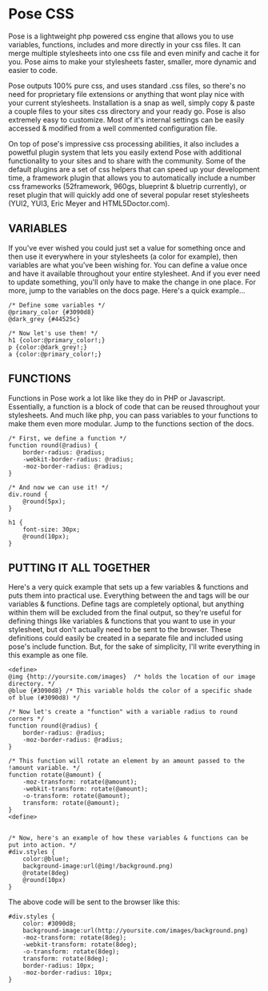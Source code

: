 # Pose CSS

Pose is a lightweight php powered css engine that allows you to use variables, functions, includes and more directly in your css files. It can merge multiple stylesheets into one css file and even minify and cache it for you. Pose aims to make your stylesheets faster, smaller, more dynamic and easier to code.

Pose outputs 100% pure css, and uses standard .css files, so there's no need for proprietary file extensions or anything that wont play nice with your current stylesheets. Installation is a snap as well, simply copy & paste a couple files to your sites css directory and your ready go. Pose is also extremely easy to customize. Most of it's internal settings can be easily accessed & modified from a well commented configuration file.

On top of pose's impressive css processing abilities, it also includes a powetful plugin system that lets you easily extend Pose with additional functionality to your sites and to share with the community. Some of the default plugins are a set of css helpers that can speed up your development time, a framework plugin that allows you to automatically include a number css frameworks (52framework, 960gs, blueprint & bluetrip currently), or reset plugin that will quickly add one of several popular reset stylesheets (YUI2, YUI3, Eric Meyer and HTML5Doctor.com).


## VARIABLES
If you've ever wished you could just set a value for something once and then use it everywhere in your stylesheets (a color for example), then variables are what you've been wishing for. You can define a value once and have it available throughout your entire stylesheet. And if you ever need to update something, you'll only have to make the change in one place. For more, jump to the variables on the docs page. Here's a quick example...

	/* Define some variables */
	@primary_color {#3090d8}
	@dark_grey {#44525c}
	
	/* Now let's use them! */
	h1 {color:@primary_color!;}
	p {color:@dark_grey!;}
	a {color:@primary_color!;}


## FUNCTIONS
Functions in Pose work a lot like like they do in PHP or Javascript. Essentially, a function is a block of code that can be reused throughout your stylesheets. And much like php, you can pass variables to your functions to make them even more modular. Jump to the functions section of the docs.

	/* First, we define a function */
	function round(@radius) {
		border-radius: @radius;
		-webkit-border-radius: @radius;
		-moz-border-radius: @radius;
	}
	
	/* And now we can use it! */
	div.round {
		@round(5px);
	}
	
	h1 {
		font-size: 30px;
		@round(10px);
	}


## PUTTING IT ALL TOGETHER
Here's a very quick example that sets up a few variables & functions and puts them into practical use. Everything between the <define> and </define> tags will be our variables & functions. Define tags are completely optional, but anything within them will be excluded from the final output, so they're useful for defining things like variables & functions that you want to use in your stylesheet, but don't actually need to be sent to the browser. These definitions could easily be created in a separate file and included using pose's include function. But, for the sake of simplicity, I'll write everything in this example as one file.

	<define>
	@img {http://yoursite.com/images}  /* holds the location of our image directory. */
	@blue {#3090d8} /* This variable holds the color of a specific shade of blue (#3090d8) */
	
	/* Now let's create a "function" with a variable radius to round corners */
	function round(@radius) {
		border-radius: @radius;
		-moz-border-radius: @radius;
	}
	
	/* This function will rotate an element by an amount passed to the !amount variable. */
	function rotate(@amount) {
		-moz-transform: rotate(@amount);
		-webkit-transform: rotate(@amount);
		-o-transform: rotate(@amount);
		transform: rotate(@amount);
	}
	<define>
	
	
	/* Now, here's an example of how these variables & functions can be put into action. */
	#div.styles {
		color:@blue!;
		background-image:url(@img!/background.png)
		@rotate(8deg)
		@round(10px)
	}


The above code will be sent to the browser like this:

	#div.styles {
		color: #3090d8;
		background-image:url(http://yoursite.com/images/background.png)
		-moz-transform: rotate(8deg);
		-webkit-transform: rotate(8deg);
		-o-transform: rotate(8deg);
		transform: rotate(8deg);
		border-radius: 10px;
		-moz-border-radius: 10px;
	}